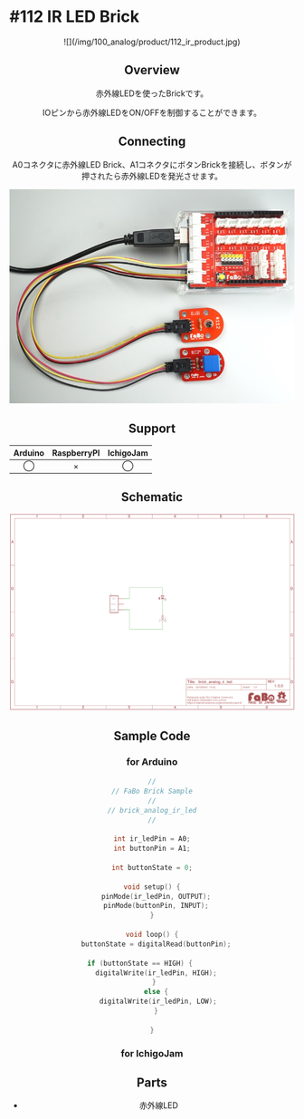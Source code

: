 # #112 IR LED Brick

<center>![](/img/100_analog/product/112_ir_product.jpg)
<!--COLORME-->

## Overview
赤外線LEDを使ったBrickです。

IOピンから赤外線LEDをON/OFFを制御することができます。

## Connecting
A0コネクタに赤外線LED Brick、A1コネクタにボタンBrickを接続し、ボタンが押されたら赤外線LEDを発光させます。

![](/img/100_analog/connect/112_ir_connect.jpg)

## Support
|Arduino|RaspberryPI|IchigoJam|
|:--:|:--:|:--:|
|◯|×|◯|

## Schematic
![](/img/100_analog/schematic/112_ir_schematic.png)

## Sample Code
### for Arduino
```c
//
// FaBo Brick Sample
//
// brick_analog_ir_led
//

int ir_ledPin = A0;
int buttonPin = A1;

int buttonState = 0;

void setup() {
  pinMode(ir_ledPin, OUTPUT);
  pinMode(buttonPin, INPUT);
}

void loop() {
  buttonState = digitalRead(buttonPin);

  if (buttonState == HIGH) {        
    digitalWrite(ir_ledPin, HIGH);  
  } 
  else {
    digitalWrite(ir_ledPin, LOW); 
  }

}
```

### for IchigoJam


## Parts
- 赤外線LED
